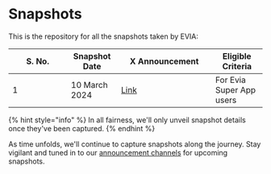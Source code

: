 # Snapshots

This is the repository for all the snapshots taken by EVIA:

<table><thead><tr><th width="100">S. No.</th><th>Snapshot Date</th><th width="171">X Announcement</th><th>Eligible Criteria</th></tr></thead><tbody><tr><td>1</td><td>10 March 2024</td><td><a href="https://x.com/evianetwork/status/1766883101324554651?s=20">Link</a></td><td>For Evia Super App users</td></tr></tbody></table>

{% hint style="info" %}
In all fairness, we'll only unveil snapshot details once they've been captured.
{% endhint %}

As time unfolds, we'll continue to capture snapshots along the journey. Stay vigilant and tuned in to our [announcement channels](../connect-and-follow.md) for upcoming snapshots.
